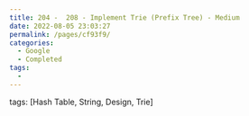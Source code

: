 ```yaml
---
title: 204 -  208 - Implement Trie (Prefix Tree) - Medium
date: 2022-08-05 23:03:27
permalink: /pages/cf93f9/
categories:
  - Google
  - Completed
tags:
  - 
---
```

tags: [Hash Table, String, Design, Trie]